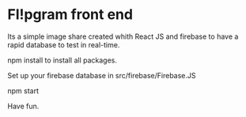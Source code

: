 # Fl!pgram front end

Its a simple image share created whith React JS and firebase to have a rapid database to test in real-time.

npm install to install all packages.

Set up your firebase database in src/firebase/Firebase.JS

npm start


Have fun.

